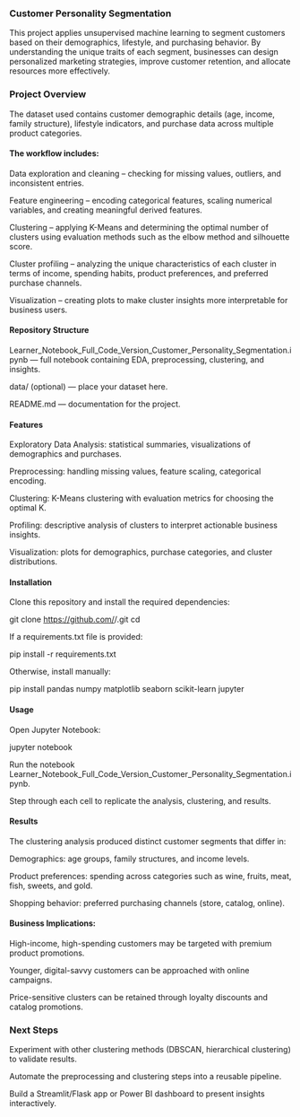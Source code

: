### Customer Personality Segmentation

This project applies unsupervised machine learning to segment customers based on their demographics, lifestyle, and purchasing behavior. By understanding the unique traits of each segment, businesses can design personalized marketing strategies, improve customer retention, and allocate resources more effectively.

### Project Overview

The dataset used contains customer demographic details (age, income, family structure), lifestyle indicators, and purchase data across multiple product categories.

#### The workflow includes:

Data exploration and cleaning – checking for missing values, outliers, and inconsistent entries.

Feature engineering – encoding categorical features, scaling numerical variables, and creating meaningful derived features.

Clustering – applying K-Means and determining the optimal number of clusters using evaluation methods such as the elbow method and silhouette score.

Cluster profiling – analyzing the unique characteristics of each cluster in terms of income, spending habits, product preferences, and preferred purchase channels.

Visualization – creating plots to make cluster insights more interpretable for business users.

#### Repository Structure

Learner_Notebook_Full_Code_Version_Customer_Personality_Segmentation.ipynb — full notebook containing EDA, preprocessing, clustering, and insights.

data/ (optional) — place your dataset here.

README.md — documentation for the project.

#### Features

Exploratory Data Analysis: statistical summaries, visualizations of demographics and purchases.

Preprocessing: handling missing values, feature scaling, categorical encoding.

Clustering: K-Means clustering with evaluation metrics for choosing the optimal K.

Profiling: descriptive analysis of clusters to interpret actionable business insights.

Visualization: plots for demographics, purchase categories, and cluster distributions.

#### Installation

Clone this repository and install the required dependencies:

git clone https://github.com/<your-username>/<repo-name>.git
cd <repo-name>


If a requirements.txt file is provided:

pip install -r requirements.txt


Otherwise, install manually:

pip install pandas numpy matplotlib seaborn scikit-learn jupyter

#### Usage

Open Jupyter Notebook:

jupyter notebook


Run the notebook Learner_Notebook_Full_Code_Version_Customer_Personality_Segmentation.ipynb.

Step through each cell to replicate the analysis, clustering, and results.

#### Results

The clustering analysis produced distinct customer segments that differ in:

Demographics: age groups, family structures, and income levels.

Product preferences: spending across categories such as wine, fruits, meat, fish, sweets, and gold.

Shopping behavior: preferred purchasing channels (store, catalog, online).

#### Business Implications:

High-income, high-spending customers may be targeted with premium product promotions.

Younger, digital-savvy customers can be approached with online campaigns.

Price-sensitive clusters can be retained through loyalty discounts and catalog promotions.

### Next Steps

Experiment with other clustering methods (DBSCAN, hierarchical clustering) to validate results.

Automate the preprocessing and clustering steps into a reusable pipeline.

Build a Streamlit/Flask app or Power BI dashboard to present insights interactively.
